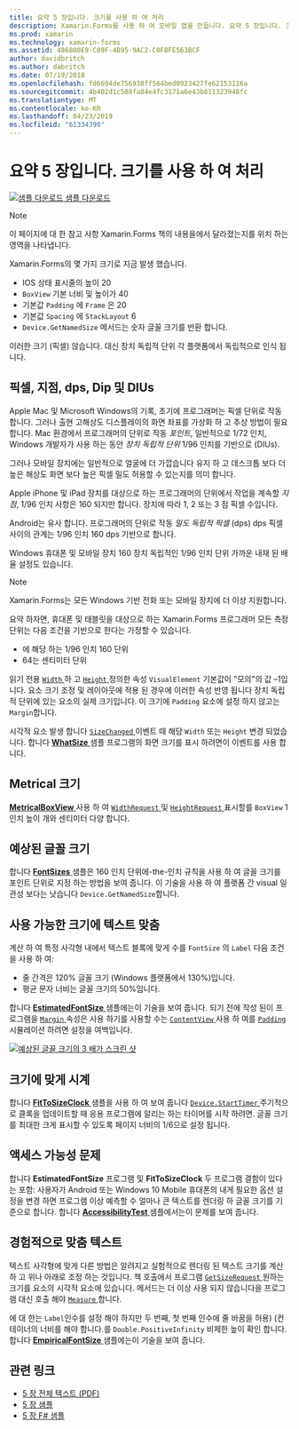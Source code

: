 ```yaml
---
title: 요약 5 장입니다. 크기를 사용 하 여 처리
description: Xamarin.Forms를 사용 하 여 모바일 앱을 만듭니다. 요약 5 장입니다. 크기를 사용 하 여 처리
ms.prod: xamarin
ms.technology: xamarin-forms
ms.assetid: 486800E9-C09F-4B95-9AC2-C0F8FE563BCF
author: davidbritch
ms.author: dabritch
ms.date: 07/19/2018
ms.openlocfilehash: fd6694de756938ff564bed0923427fe62153116a
ms.sourcegitcommit: 4b402d1c508fa84e4fc3171a6e43b811323948fc
ms.translationtype: MT
ms.contentlocale: ko-KR
ms.lasthandoff: 04/23/2019
ms.locfileid: "61334390"
---
```

# <a name="summary-of-chapter-5-dealing-with-sizes"></a>요약 5 장입니다. 크기를 사용 하 여 처리

[![샘플 다운로드](~/media/shared/download.png) 샘플 다운로드](https://github.com/xamarin/xamarin-forms-book-samples/tree/master/Chapter05)

> [!NOTE]
> 이 페이지에 대 한 참고 사항 Xamarin.Forms 책의 내용을에서 달라졌는지를 위치 하는 영역을 나타냅니다.

Xamarin.Forms의 몇 가지 크기로 지금 발생 했습니다.

- IOS 상태 표시줄의 높이 20
- `BoxView` 기본 너비 및 높이가 40
- 기본값 `Padding` 에 `Frame` 은 20
- 기본값 `Spacing` 에 `StackLayout` 6
- `Device.GetNamedSize` 메서드는 숫자 글꼴 크기를 반환 합니다.

이러한 크기 (픽셀) 않습니다. 대신 장치 독립적 단위 각 플랫폼에서 독립적으로 인식 됩니다.

## <a name="pixels-points-dps-dips-and-dius"></a>픽셀, 지점, dps, Dip 및 DIUs

Apple Mac 및 Microsoft Windows의 기록, 초기에 프로그래머는 픽셀 단위로 작동합니다. 그러나 출현 고해상도 디스플레이의 화면 좌표를 가상화 하 고 추상 방법이 필요합니다. Mac 환경에서 프로그래머의 단위로 작동 *포인트*, 일반적으로 1/72 인치, Windows 개발자가 사용 하는 동안 *장치 독립적 단위* 1/96 인치를 기반으로 (DIUs).

그러나 모바일 장치에는 일반적으로 얼굴에 더 가깝습니다 유지 하 고 데스크톱 보다 더 높은 해상도 화면 보다 높은 픽셀 밀도 허용할 수 있는지를 의미 합니다.

Apple iPhone 및 iPad 장치를 대상으로 하는 프로그래머의 단위에서 작업을 계속할 *지점*, 1/96 인치 사항은 160 되지만 합니다. 장치에 따라 1, 2 또는 3 점 픽셀 수입니다.

Android는 유사 합니다. 프로그래머의 단위로 작동 *밀도 독립적 픽셀* (dps) dps 픽셀 사이의 관계는 1/96 인치 160 dps 기반으로 합니다.

Windows 휴대폰 및 모바일 장치 160 장치 독립적인 1/96 인치 단위 가까운 내재 된 배율 설정도 있습니다.

> [!NOTE]
> Xamarin.Forms는 모든 Windows 기반 전화 또는 모바일 장치에 더 이상 지원합니다.

요약 하자면, 휴대폰 및 태블릿을 대상으로 하는 Xamarin.Forms 프로그래머 모든 측정 단위는 다음 조건을 기반으로 한다는 가정할 수 있습니다.

- 에 해당 하는 1/96 인치 160 단위
- 64는 센티미터 단위

읽기 전용 [ `Width` ](xref:Xamarin.Forms.VisualElement.Width) 하 고 [ `Height` ](xref:Xamarin.Forms.VisualElement.Height) 정의한 속성 `VisualElement` 기본값이 "모의"의 값 &ndash;1입니다. 요소 크기 조정 및 레이아웃에 적용 된 경우에 이러한 속성 반영 됩니다 장치 독립적 단위에 있는 요소의 실제 크기입니다. 이 크기에 `Padding` 요소에 설정 하지 않고는 `Margin`합니다.

시각적 요소 발생 합니다 [ `SizeChanged` ](xref:Xamarin.Forms.VisualElement.SizeChanged) 이벤트 때 해당 `Width` 또는 `Height` 변경 되었습니다. 합니다 [ **WhatSize** ](https://github.com/xamarin/xamarin-forms-book-samples/tree/master/Chapter05/WhatSize) 샘플 프로그램의 화면 크기를 표시 하려면이 이벤트를 사용 합니다.

## <a name="metrical-sizes"></a>Metrical 크기

[ **MetricalBoxView** ](https://github.com/xamarin/xamarin-forms-book-samples/tree/master/Chapter05/MetricalBoxView) 사용 하 여 [ `WidthRequest` ](xref:Xamarin.Forms.VisualElement.WidthRequest) 및 [ `HeightRequest` ](xref:Xamarin.Forms.VisualElement.HeightRequest) 표시할를 `BoxView` 1 인치 높이 개와 센티미터 다양 합니다.

## <a name="estimated-font-sizes"></a>예상된 글꼴 크기

합니다 [ **FontSizes** ](https://github.com/xamarin/xamarin-forms-book-samples/tree/master/Chapter05/FontSizes) 샘플은 160 인치 단위에-the-인치 규칙을 사용 하 여 글꼴 크기를 포인트 단위로 지정 하는 방법을 보여 줍니다. 이 기술을 사용 하 여 플랫폼 간 visual 일관성 보다는 낫습니다 `Device.GetNamedSize`합니다.

## <a name="fitting-text-to-available-size"></a>사용 가능한 크기에 텍스트 맞춤

계산 하 여 특정 사각형 내에서 텍스트 블록에 맞게 수를 `FontSize` 의 `Label` 다음 조건을 사용 하 여:

- 줄 간격은 120% 글꼴 크기 (Windows 플랫폼에서 130%)입니다.
- 평균 문자 너비는 글꼴 크기의 50%입니다.

합니다 [ **EstimatedFontSize** ](https://github.com/xamarin/xamarin-forms-book-samples/tree/master/Chapter05/EstimatedFontSize) 샘플에는이 기술을 보여 줍니다. 되기 전에 작성 된이 프로그램을 [ `Margin` ](xref:Xamarin.Forms.View.Margin) 속성은 사용 하기를 사용할 수는 [ `ContentView` ](xref:Xamarin.Forms.ContentView) 사용 하 여를 [ `Padding` ](xref:Xamarin.Forms.Layout.Padding) 시뮬레이션 하려면 설정을 여백입니다.

[![예상된 글꼴 크기의 3 배가 스크린 샷](images/ch05fg07-small.png "텍스트가 사용 가능한 크기에 맞지")](images/ch05fg07-large.png#lightbox "텍스트 사용 가능한 크기에 맞추기")

## <a name="a-fit-to-size-clock"></a>크기에 맞게 시계

합니다 [ **FitToSizeClock** ](https://github.com/xamarin/xamarin-forms-book-samples/tree/master/Chapter05/FitToSizeClock) 샘플을 사용 하 여 보여 줍니다 [ `Device.StartTimer` ](xref:Xamarin.Forms.Device.StartTimer(System.TimeSpan,System.Func{System.Boolean})) 주기적으로 클록을 업데이트할 때 응용 프로그램에 알리는 하는 타이머를 시작 하려면. 글꼴 크기를 최대한 크게 표시할 수 있도록 페이지 너비의 1/6으로 설정 됩니다.

## <a name="accessibility-issues"></a>액세스 가능성 문제

합니다 **EstimatedFontSize** 프로그램 및 **FitToSizeClock** 두 프로그램 결함이 있다는 포함: 사용자가 Android 또는 Windows 10 Mobile 휴대폰의 내게 필요한 옵션 설정을 변경 하면 프로그램 이상 예측할 수 얼마나 큰 텍스트를 렌더링 하 글꼴 크기를 기준으로 합니다. 합니다 [ **AccessibilityTest** ](https://github.com/xamarin/xamarin-forms-book-samples/tree/master/Chapter05/AccessibilityTest) 샘플에서는이 문제를 보여 줍니다.

## <a name="empirically-fitting-text"></a>경험적으로 맞춤 텍스트

텍스트 사각형에 맞게 다른 방법은 알려지고 실험적으로 렌더링 된 텍스트 크기를 계산 하 고 위나 아래로 조정 하는 것입니다. 책 호출에서 프로그램 [ `GetSizeRequest` ](xref:Xamarin.Forms.VisualElement.GetSizeRequest(System.Double,System.Double)) 원하는 크기를 요소의 시각적 요소에 있습니다. 메서드는 더 이상 사용 되지 않습니다을 프로그램 대신 호출 해야 [ `Measure` ](xref:Xamarin.Forms.VisualElement.Measure(System.Double,System.Double,Xamarin.Forms.MeasureFlags))합니다.

에 대 한는 `Label`인수를 설정 해야 하지만 두 번째, 첫 번째 인수에 줄 바꿈을 허용) (컨테이너의 너비를 해야 합니다.를 `Double.PositiveInfinity` 비제한 높이 확인 합니다. 합니다 [ **EmpiricalFontSize** ](https://github.com/xamarin/xamarin-forms-book-samples/tree/master/Chapter05/EmpiricalFontSize) 샘플에는이 기술을 보여 줍니다.



## <a name="related-links"></a>관련 링크

- [5 장 전체 텍스트 (PDF)](https://download.xamarin.com/developer/xamarin-forms-book/XamarinFormsBook-Ch05-Apr2016.pdf)
- [5 장 샘플](https://github.com/xamarin/xamarin-forms-book-samples/tree/master/Chapter05)
- [5 장 F# 샘플](https://github.com/xamarin/xamarin-forms-book-samples/tree/master/Chapter05/FS)
